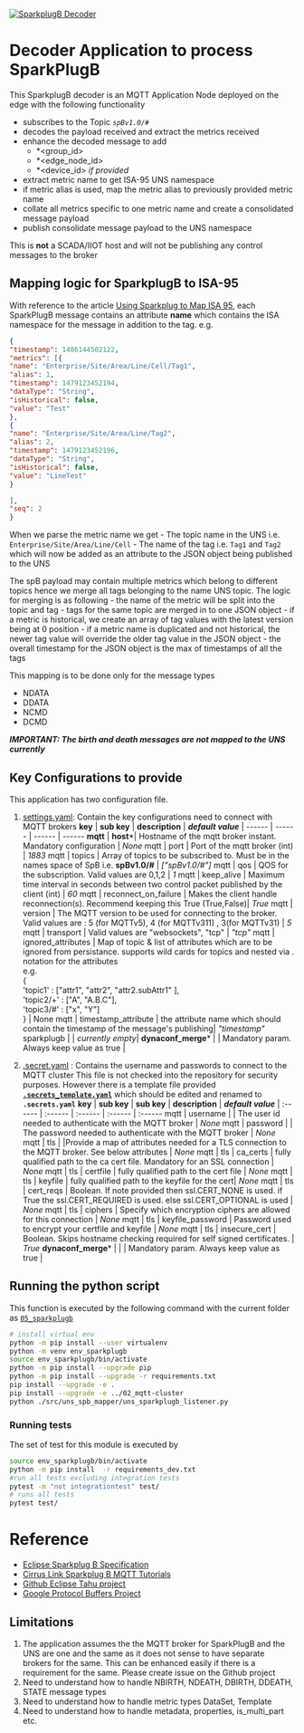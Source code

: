 [![SparkplugB Decoder](https://github.com/mkashwin/unifiednamespace/actions/workflows/uns_sparkplugb-app.yml/badge.svg)](https://github.com/mkashwin/unifiednamespace/actions/workflows/uns_sparkplugb-app.yml)

# Decoder Application to process SparkPlugB 
This SparkplugB decoder is an MQTT Application Node  deployed on the edge with the following functionality
- subscribes to the  Topic *`spBv1.0/#`* 
- decodes the payload received and extract the metrics received 
- enhance the decoded message to add 
    - *\<group_id\>
    - *\<edge_node_id\>
    - *\<device_id\> *if provided*
- extract metric name to get ISA-95 UNS namespace
- if metric alias is used, map the metric alias to previously provided metric name
- collate all metrics specific to one metric name and create a consolidated message payload
- publish consolidate message payload to the UNS namespace

This is  **not** a SCADA/IIOT host and will not be publishing any control messages to the broker 

## Mapping logic for SparkplugB to ISA-95 
With reference to the article [Using Sparkplug to Map ISA 95](https://www.hivemq.com/solutions/manufacturing/smart-manufacturing-using-isa95-mqtt-sparkplug-and-uns/), each SparkPlugB message contains an attribute **name** which contains the ISA namespace for the message in addition to the tag. 
e.g.
```json
{
"timestamp": 1486144502122,
"metrics": [{
"name": "Enterprise/Site/Area/Line/Cell/Tag1",
"alias": 1,
"timestamp": 1479123452194,
"dataType": "String",
"isHistorical": false,
"value": "Test"
},
{
"name": "Enterprise/Site/Area/Line/Tag2",
"alias": 2,
"timestamp": 1479123452196,
"dataType": "String",
"isHistorical": false,
"value": "LineTest"
}

],
"seq": 2
}
```
When we parse the metric name we get 
    - The topic name in the UNS i.e. `Enterprise/Site/Area/Line/Cell`
    - The name of the tag i.e. `Tag1` and `Tag2` which will now be added as an attribute to the JSON object being published to the UNS

The spB payload may contain multiple metrics which belong to different topics hence we merge all tags belonging to the name UNS topic. The logic for merging is as following
    - the name of the metric will be split into the topic and tag
    - tags for the same topic are merged in to one JSON object
    - if a metric is historical, we create an array of tag values with the latest version being at 0 position
    - if a metric name is duplicated and not historical, the newer tag value will override the older tag value in the JSON object
    - the overall timestamp for the JSON object is the max of timestamps of all the tags  

This mapping is to be done only for the message types 
   - NDATA
   - DDATA
   - NCMD
   - DCMD 

***IMPORTANT: The birth and death messages are not mapped to the UNS currently***

<!-- \<enterprise\>/\<facility\>/\<area\>/\<line\>\<device\>
**SparkplugB Namespace** |  **ISA-95 Namespace** | ***Comments*** 
------ | ------ | ------
spBv1.0 | - | Default namespace for sparkplugB. No mapping needed 
\<group_id\> | \<enterprise\>/\<facility\> | Map the group id or the alias to the enterprise and facility
\<message_type\> | - | Provides guidance on handling the payload. Not needed for mapping
\<edge_node_id\> | \<area\>/\<line\> | Map the edge node id or the alias to the area and the line 
\<device_id\> | \<device\> | Map the device id to th end device. If the device id is not provided then <br />extract the device(s) from the payload to appropriately map the messages -->
## Key Configurations to provide
This application has two configuration file. 
1. [settings.yaml](./conf/settings.yaml):  Contain the key configurations need to connect with MQTT brokers
    **key** | **sub key** | **description**  | ***default value*** |
    ------ | ------ | ------ | ------
    **mqtt** | **host**\*| Hostname of the mqtt broker instant. Mandatory configuration | *None*
    mqtt | port | Port of the mqtt broker (int) | *1883*
    mqtt | topics | Array of topics to be subscribed to. Must be in the names space of SpB  i.e. **spBv1.0/#** | *["spBv1.0/#"]* 
    mqtt | qos | QOS for the subscription. Valid values are 0,1,2 | *1*
    mqtt | keep_alive | Maximum time interval in seconds between two control packet published by the client (int) | *60*
    mqtt | reconnect_on_failure | Makes the client handle reconnection(s). Recommend keeping this True  (True,False)| *True*
    mqtt | version | The MQTT version to be used for connecting to the broker. Valid values are : 5 (for MQTTv5), 4 (for MQTTv311) , 3(for MQTTv31) | *5*
    mqtt | transport | Valid values are "websockets", "tcp" | *"tcp"*
    mqtt | ignored_attributes | Map of topic &  list of attributes which are to be ignored from persistance. supports wild cards for topics  and nested via . notation for the attributes <br /> e.g.<br />  {<br /> 'topic1' : ["attr1", "attr2", "attr2.subAttr1" ],<br /> 'topic2/+' : ["A", "A.B.C"],<br /> 'topic3/#' : ["x", "Y"]<br /> } |  None 
    mqtt | timestamp_attribute | the attribute name which should contain the timestamp of the message's publishing| *"timestamp"*
    sparkplugb |   | *currently empty*|
    **dynaconf_merge**\*  |  | Mandatory param. Always keep value as true  |

1. [.secret.yaml](./conf/.secrets_template.yaml) : Contains the username and passwords to connect to the MQTT cluster
    This file is not checked into the repository for security purposes. However there is a template file provided [**`.secrets_template.yaml`**](./conf/.secrets_template.yaml) which should be edited and renamed to **`.secrets.yaml`**
    **key** | **sub key** | **sub key** | **description**  | ***default value*** |
    :------ | :------ | :------ | :------ | :------
   mqtt | username | | The user id needed to authenticate with the MQTT broker | *None*
   mqtt | password | | The password needed to authenticate with the MQTT broker | *None*
   mqtt | tls | |Provide a map of attributes needed for a TLS connection to the MQTT broker. See below attributes | *None*
   mqtt | tls | ca_certs | fully qualified path to the ca cert file. Mandatory for an SSL connection | *None* 
   mqtt | tls | certfile | fully qualified path to the cert file | *None*
   mqtt | tls | keyfile | fully qualified path to the keyfile for the cert| *None*
   mqtt | tls | cert_reqs | Boolean. If note provided then  ssl.CERT_NONE is used. if True the ssl.CERT_REQUIRED is used. else ssl.CERT_OPTIONAL is used | *None*
   mqtt | tls | ciphers | Specify which encryption ciphers are allowed for this connection | *None*
   mqtt | tls | keyfile_password | Password used to encrypt your certfile and keyfile | *None*
   mqtt | tls | insecure_cert | Boolean. Skips hostname checking required for self signed certificates.  | *True*
   **dynaconf_merge**\*  |  | | Mandatory param. Always keep value as true  |

   
## Running the python script
This function is executed by the following command with the current folder as [`05_sparkplugb`](.)
```bash
# install virtual env
python -m pip install --user virtualenv
python -m venv env_sparkplugb
source env_sparkplugb/bin/activate
python -m pip install --upgrade pip
python -m pip install --upgrade -r requirements.txt
pip install --upgrade -e .
pip install --upgrade -e ../02_mqtt-cluster
python ./src/uns_spb_mapper/uns_sparkplugb_listener.py
```

### Running tests
The set of test for this module is executed by
```bash
source env_sparkplugb/bin/activate
python -m pip install  -r requirements_dev.txt
#run all tests excluding integration tests 
pytest -m "not integrationtest" test/
# runs all tests
pytest test/
```
# Reference
* [Eclipse Sparkplug B Specification](https://www.eclipse.org/tahu/spec/Sparkplug%20Topic%20Namespace%20and%20State%20ManagementV2.2-with%20appendix%20B%20format%20-%20Eclipse.pdf)
* [Cirrus Link Sparkplug B MQTT Tutorials](https://docs.chariot.io/display/CLD79/B%3A+Example+Python+Client)
* [Github Eclipse Tahu project](https://github.com/eclipse/tahu)
* [Google Protocol Buffers Project](https://github.com/protocolbuffers/protobuf)


## Limitations 
1. The application assumes the the MQTT broker for SparkPlugB and the UNS are one and the same as it does not sense to have separate brokers for the same. This can be enhanced easily if there is a requirement for the same. Please create issue on the Github project
1. Need to understand how to handle NBIRTH, NDEATH, DBIRTH, DDEATH, STATE message types
1. Need to understand how to handle metric types DataSet, Template 
1. Need to understand how to handle metadata, properties, is_multi_part etc.